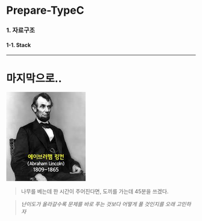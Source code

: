 Prepare-TypeC
===============


### 1. 자료구조
#### 1-1. Stack
> 









-------------------------

# 마지막으로..

![링컨](./image/링컨.png)

> 나무를 베는데 한 시간이 주어진다면, 도끼를 가는데 45분을 쓰겠다.


> *난이도가 올라갈수록 문제를 바로 푸는 것보다 어떻게 풀 것인지를 오래 고민하자*







